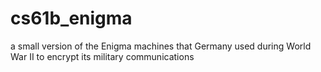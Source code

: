 # cs61b_enigma
a small version of the Enigma machines that Germany used during World War II to encrypt its military communications
